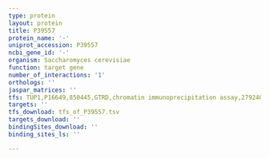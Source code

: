 ```yaml
---
type: protein
layout: protein
title: P39557
protein_name: '-'
uniprot_accession: P39557
ncbi_gene_id: '-'
organism: Saccharomyces cerevisiae
function: target gene
number_of_interactions: '1'
orthologs: ''
jaspar_matrices: ''
tfs: TUP1,P16649,850445,GTRD,chromatin immunoprecipitation assay,27924024%5Buid%5D,No
targets: ''
tfs_download: tfs_of_P39557.tsv
targets_download: ''
bindingSites_download: ''
binding_sites_ls: ''

---
```

